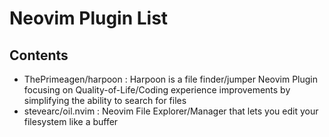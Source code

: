 # Neovim Plugin List

## Contents
+ ThePrimeagen/harpoon : Harpoon is a file finder/jumper Neovim Plugin focusing on Quality-of-Life/Coding experience improvements by simplifying the ability to search for files
+ stevearc/oil.nvim : Neovim File Explorer/Manager that lets you edit your filesystem like a buffer

